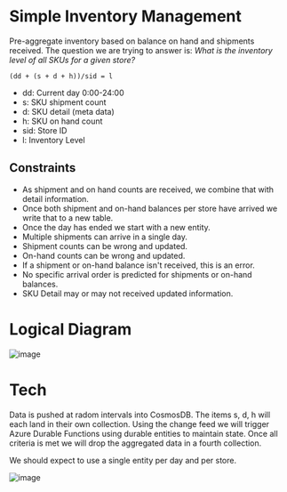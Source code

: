 # Simple Inventory Management

Pre-aggregate inventory based on balance on hand and shipments received. The question we are trying to answer is: *What is the inventory level of all SKUs for a given store?*

`(dd + (s + d + h))/sid = l`

 - dd:    Current day 0:00-24:00
 - s:     SKU shipment count
 - d:     SKU detail (meta data)
 - h:     SKU on hand count
 - sid:   Store ID
 - l:     Inventory Level

## Constraints

 - As shipment and on hand counts are received, we combine that with detail information. 
 - Once both shipment and on-hand balances per store have arrived we write that to a new table. 
 - Once the day has ended we start with a new entity.
 - Multiple shipments can arrive in a single day.
 - Shipment counts can be wrong and updated.
 - On-hand counts can be wrong and updated.
 - If a shipment or on-hand balance isn't received, this is an error.
 - No specific arrival order is predicted for shipments or on-hand balances.
 - SKU Detail may or may not received updated information.

# Logical Diagram
![image](https://user-images.githubusercontent.com/17349002/79244649-25307f80-7e45-11ea-83c9-822f2c98d21c.png)

# Tech
Data is pushed at radom intervals into CosmosDB. The items s, d, h will each land in their own collection. Using the change feed we will trigger Azure Durable Functions using durable entities to maintain state. Once all criteria is met we will drop the aggregated data in a fourth collection.

We should expect to use a single entity per day and per store.

![image](https://user-images.githubusercontent.com/17349002/79263906-a990fb80-7e61-11ea-9167-ebea85f3367c.png)